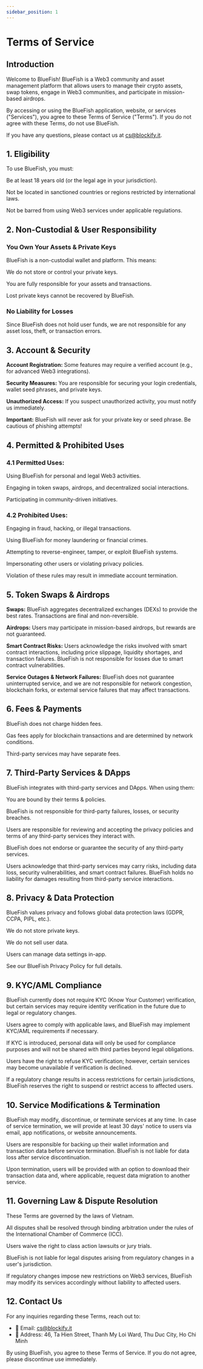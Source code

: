 ```yaml
---
sidebar_position: 1
---
```


# Terms of Service

## Introduction
Welcome to BlueFish! BlueFish is a Web3 community and asset management platform that allows users to manage their crypto assets, swap tokens, engage in Web3 communities, and participate in mission-based airdrops.

By accessing or using the BlueFish application, website, or services ("Services"), you agree to these Terms of Service ("Terms"). If you do not agree with these Terms, do not use BlueFish.

If you have any questions, please contact us at cs@blockify.it.

## 1. Eligibility
To use BlueFish, you must:

Be at least 18 years old (or the legal age in your jurisdiction).

Not be located in sanctioned countries or regions restricted by international laws.

Not be barred from using Web3 services under applicable regulations.

## 2. Non-Custodial & User Responsibility
### You Own Your Assets & Private Keys 
BlueFish is a non-custodial wallet and platform. This means:

We do not store or control your private keys.

You are fully responsible for your assets and transactions.

Lost private keys cannot be recovered by BlueFish.

### No Liability for Losses 
Since BlueFish does not hold user funds, we are not responsible for any asset loss, theft, or transaction errors.

## 3. Account & Security
**Account Registration:** Some features may require a verified account (e.g., for advanced Web3 integrations).

**Security Measures:** You are responsible for securing your login credentials, wallet seed phrases, and private keys.

**Unauthorized Access:** If you suspect unauthorized activity, you must notify us immediately.

**Important:** BlueFish will never ask for your private key or seed phrase. Be cautious of phishing attempts!

## 4. Permitted & Prohibited Uses
### 4.1 Permitted Uses:
Using BlueFish for personal and legal Web3 activities.

Engaging in token swaps, airdrops, and decentralized social interactions.

Participating in community-driven initiatives.

### 4.2 Prohibited Uses:
Engaging in fraud, hacking, or illegal transactions.

Using BlueFish for money laundering or financial crimes.

Attempting to reverse-engineer, tamper, or exploit BlueFish systems.

Impersonating other users or violating privacy policies.

Violation of these rules may result in immediate account termination.

## 5. Token Swaps & Airdrops
**Swaps:** BlueFish aggregates decentralized exchanges (DEXs) to provide the best rates. Transactions are final and non-reversible.

**Airdrops:** Users may participate in mission-based airdrops, but rewards are not guaranteed.

**Smart Contract Risks:** Users acknowledge the risks involved with smart contract interactions, including price slippage, liquidity shortages, and transaction failures. BlueFish is not responsible for losses due to smart contract vulnerabilities.

**Service Outages & Network Failures:** BlueFish does not guarantee uninterrupted service, and we are not responsible for network congestion, blockchain forks, or external service failures that may affect transactions.

## 6. Fees & Payments
BlueFish does not charge hidden fees.

Gas fees apply for blockchain transactions and are determined by network conditions.

Third-party services may have separate fees.

## 7. Third-Party Services & DApps
BlueFish integrates with third-party services and DApps. When using them:

You are bound by their terms & policies.

BlueFish is not responsible for third-party failures, losses, or security breaches.

Users are responsible for reviewing and accepting the privacy policies and terms of any third-party services they interact with.

BlueFish does not endorse or guarantee the security of any third-party services.

Users acknowledge that third-party services may carry risks, including data loss, security vulnerabilities, and smart contract failures. BlueFish holds no liability for damages resulting from third-party service interactions.

## 8. Privacy & Data Protection
BlueFish values privacy and follows global data protection laws (GDPR, CCPA, PIPL, etc.).

We do not store private keys.

We do not sell user data.

Users can manage data settings in-app.

See our BlueFish Privacy Policy for full details.

## 9. KYC/AML Compliance
BlueFish currently does not require KYC (Know Your Customer) verification, but certain services may require identity verification in the future due to legal or regulatory changes.

Users agree to comply with applicable laws, and BlueFish may implement KYC/AML requirements if necessary.

If KYC is introduced, personal data will only be used for compliance purposes and will not be shared with third parties beyond legal obligations.

Users have the right to refuse KYC verification; however, certain services may become unavailable if verification is declined.

If a regulatory change results in access restrictions for certain jurisdictions, BlueFish reserves the right to suspend or restrict access to affected users.

## 10. Service Modifications & Termination
BlueFish may modify, discontinue, or terminate services at any time. In case of service termination, we will provide at least 30 days' notice to users via email, app notifications, or website announcements.

Users are responsible for backing up their wallet information and transaction data before service termination. BlueFish is not liable for data loss after service discontinuation.

Upon termination, users will be provided with an option to download their transaction data and, where applicable, request data migration to another service.

## 11. Governing Law & Dispute Resolution
These Terms are governed by the laws of Vietnam.

All disputes shall be resolved through binding arbitration under the rules of the International Chamber of Commerce (ICC).

Users waive the right to class action lawsuits or jury trials.

BlueFish is not liable for legal disputes arising from regulatory changes in a user's jurisdiction.

If regulatory changes impose new restrictions on Web3 services, BlueFish may modify its services accordingly without liability to affected users.

## 12. Contact Us
For any inquiries regarding these Terms, reach out to:
- 📩 Email: cs@blockify.it
- 🏢 Address: 46, Ta Hien Street, Thanh My Loi Ward, Thu Duc City, Ho Chi Minh

By using BlueFish, you agree to these Terms of Service. If you do not agree, please discontinue use immediately.
